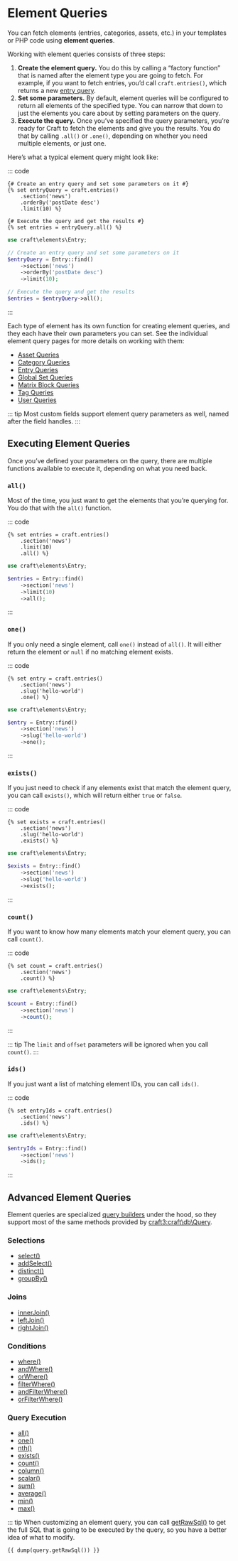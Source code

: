 # Element Queries

You can fetch elements (entries, categories, assets, etc.) in your templates or PHP code using **element queries**.

Working with element queries consists of three steps:

1. **Create the element query.** You do this by calling a “factory function” that is named after the element type you are going to fetch. For example, if you want to fetch entries, you’d call `craft.entries()`, which returns a new [entry query](entries.md#querying-entries).
2. **Set some parameters.** By default, element queries will be configured to return all elements of the specified type. You can narrow that down to just the elements you care about by setting parameters on the query.
3. **Execute the query.** Once you’ve specified the query parameters, you’re ready for Craft to fetch the elements and give you the results. You do that by calling `.all()` or `.one()`, depending on whether you need multiple elements, or just one.

Here’s what a typical element query might look like:

::: code
```twig
{# Create an entry query and set some parameters on it #}
{% set entryQuery = craft.entries()
    .section('news')
    .orderBy('postDate desc')
    .limit(10) %}

{# Execute the query and get the results #}
{% set entries = entryQuery.all() %}
```
```php
use craft\elements\Entry;

// Create an entry query and set some parameters on it
$entryQuery = Entry::find()
    ->section('news')
    ->orderBy('postDate desc')
    ->limit(10);

// Execute the query and get the results
$entries = $entryQuery->all();
```
:::

Each type of element has its own function for creating element queries, and they each have their own parameters you can set. See the individual element query pages for more details on working with them:

- [Asset Queries](assets.md#querying-assets)
- [Category Queries](categories.md#querying-categories)
- [Entry Queries](entries.md#querying-entries)
- [Global Set Queries](globals.md#querying-globals)
- [Matrix Block Queries](matrix-blocks.md#querying-matrix-blocks)
- [Tag Queries](tags.md#querying-tags)
- [User Queries](users.md#querying-users)

::: tip
Most custom fields support element query parameters as well, named after the field handles.
:::

## Executing Element Queries

Once you’ve defined your parameters on the query, there are multiple functions available to execute it, depending on what you need back.

### `all()`

Most of the time, you just want to get the elements that you’re querying for. You do that with the `all()` function.

::: code
```twig
{% set entries = craft.entries()
    .section('news')
    .limit(10)
    .all() %}
```
```php
use craft\elements\Entry;

$entries = Entry::find()
    ->section('news')
    ->limit(10)
    ->all();
```
:::

### `one()`

If you only need a single element, call `one()` instead of `all()`. It will either return the element or `null` if no matching element exists.

::: code
```twig
{% set entry = craft.entries()
    .section('news')
    .slug('hello-world')
    .one() %}
```
```php
use craft\elements\Entry;

$entry = Entry::find()
    ->section('news')
    ->slug('hello-world')
    ->one();
```
:::

### `exists()`

If you just need to check if any elements exist that match the element query, you can call `exists()`, which will return either `true` or `false`.

::: code
```twig
{% set exists = craft.entries()
    .section('news')
    .slug('hello-world')
    .exists() %}
```
```php
use craft\elements\Entry;

$exists = Entry::find()
    ->section('news')
    ->slug('hello-world')
    ->exists();
```
:::

### `count()`

If you want to know how many elements match your element query, you can call `count()`.

::: code
```twig
{% set count = craft.entries()
    .section('news')
    .count() %}
```
```php
use craft\elements\Entry;

$count = Entry::find()
    ->section('news')
    ->count();
```
:::

::: tip
The `limit` and `offset` parameters will be ignored when you call `count()`.
:::

### `ids()`

If you just want a list of matching element IDs, you can call `ids()`.

::: code
```twig
{% set entryIds = craft.entries()
    .section('news')
    .ids() %}
```
```php
use craft\elements\Entry;

$entryIds = Entry::find()
    ->section('news')
    ->ids();
```
:::

## Advanced Element Queries

Element queries are specialized [query builders](https://www.yiiframework.com/doc/guide/2.0/en/db-query-builder) under the hood, so they support most of the same methods provided by <craft3:craft\db\Query>.

### Selections

- [select()](yii2:yii\db\Query::select())
- [addSelect()](yii2:yii\db\Query::addSelect())
- [distinct()](yii2:yii\db\Query::distinct())
- [groupBy()](yii2:yii\db\Query::groupBy())

### Joins

- [innerJoin()](yii2:yii\db\Query::innerJoin())
- [leftJoin()](yii2:yii\db\Query::leftJoin())
- [rightJoin()](yii2:yii\db\Query::rightJoin())

### Conditions

- [where()](yii2:yii\db\QueryTrait::where())
- [andWhere()](yii2:yii\db\QueryTrait::andWhere())
- [orWhere()](yii2:yii\db\QueryTrait::orWhere())
- [filterWhere()](yii2:yii\db\QueryTrait::filterWhere())
- [andFilterWhere()](yii2:yii\db\QueryTrait::andFilterWhere())
- [orFilterWhere()](yii2:yii\db\QueryTrait::orFilterWhere())

### Query Execution

- [all()](yii2:yii\db\Query::all())
- [one()](yii2:yii\db\Query::one())
- [nth()](craft3:craft\db\Query::nth())
- [exists()](yii2:yii\db\Query::exists())
- [count()](yii2:yii\db\Query::count())
- [column()](yii2:yii\db\Query::column())
- [scalar()](yii2:yii\db\Query::scalar())
- [sum()](yii2:yii\db\Query::sum())
- [average()](yii2:yii\db\Query::average())
- [min()](yii2:yii\db\Query::min())
- [max()](yii2:yii\db\Query::max())

::: tip
When customizing an element query, you can call [getRawSql()](craft3:craft\db\Query::getRawSql()) to get the full SQL that is going to be executed by the query, so you have a better idea of what to modify.

```twig
{{ dump(query.getRawSql()) }}
```

